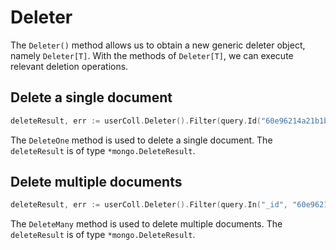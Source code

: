 # Deleter
The `Deleter()` method allows us to obtain a new generic deleter object, namely `Deleter[T]`. With the methods of `Deleter[T]`, we can execute relevant deletion operations.

## Delete a single document
```go
deleteResult, err := userColl.Deleter().Filter(query.Id("60e96214a21b1b0001c3d69e")).DeleteOne(context.Background())
```
The `DeleteOne` method is used to delete a single document. The `deleteResult` is of type `*mongo.DeleteResult`.

## Delete multiple documents
```go
deleteResult, err := userColl.Deleter().Filter(query.In("_id", "60e96214a21b1b0001c3d69e", "80e96214a21b1b0001c3d70e")).DeleteMany(context.Background())
```
The `DeleteMany` method is used to delete multiple documents. The `deleteResult` is of type `*mongo.DeleteResult`.